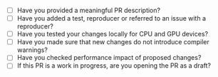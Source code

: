 - [ ] Have you provided a meaningful PR description?
- [ ] Have you added a test, reproducer or referred to an issue with a reproducer?
- [ ] Have you tested your changes locally for CPU and GPU devices?
- [ ] Have you made sure that new changes do not introduce compiler warnings?
- [ ] Have you checked performance impact of proposed changes?
- [ ] If this PR is a work in progress, are you opening the PR as a draft?
